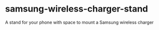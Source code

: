 # samsung-wireless-charger-stand
A stand for your phone with space to mount a Samsung wireless charger
